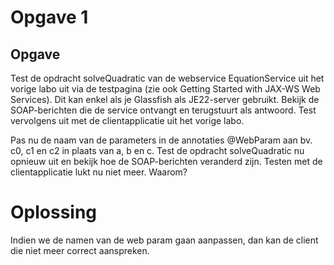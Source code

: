 # Opgave 1

## Opgave

Test de opdracht solveQuadratic van de webservice EquationService uit het vorige labo uit via de testpagina (zie ook Getting Started with JAX-WS Web Services). Dit kan enkel als je Glassfish als JE22-server gebruikt. Bekijk de SOAP-berichten die de service ontvangt en terugstuurt als antwoord. Test vervolgens uit met de clientapplicatie uit het vorige labo.

Pas nu de naam van de parameters in de annotaties @WebParam aan bv. c0, c1 en c2 in plaats van a, b en c. Test de opdracht solveQuadratic nu opnieuw uit en bekijk hoe de SOAP-berichten veranderd zijn. Testen met de clientapplicatie lukt nu niet meer. Waarom?

# Oplossing

Indien we de namen van de web param gaan aanpassen, dan kan de client die niet meer correct aanspreken.


